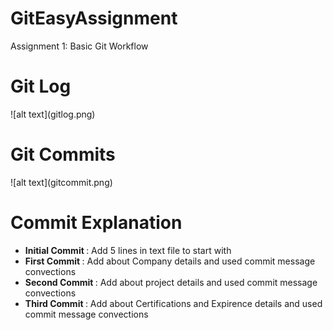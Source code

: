 # GitEasyAssignment
Assignment 1: Basic Git Workflow

<h1> Git Log </h1>
![alt text](gitlog.png)
<h1> Git Commits </h1>
![alt text](gitcommit.png)

<h1>Commit Explanation</h1>
<ul>
<li> <b>Initial Commit </b>: Add 5 lines in text file to start with </li>
<li> <b>First Commit </b> : Add about Company details and used commit message convections </li>
<li> <b>Second Commit </b> : Add about project details and used commit message convections </li>
<li> <b>Third Commit </b> : Add about Certifications and Expirence details and used commit message convections</li>
</ul>